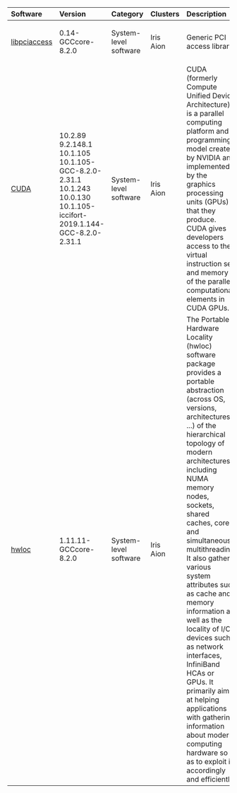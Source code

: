 | Software                                                                           | Version                                                                                                                                       | Category                     | Clusters            | Description                                                                                                                                                                                                                                                                                                                                                                                                                                                                                                                                                                                                          |
|:-----------------------------------------------------------------------------------|:----------------------------------------------------------------------------------------------------------------------------------------------|:-----------------------------|:--------------------|:---------------------------------------------------------------------------------------------------------------------------------------------------------------------------------------------------------------------------------------------------------------------------------------------------------------------------------------------------------------------------------------------------------------------------------------------------------------------------------------------------------------------------------------------------------------------------------------------------------------------|
| <p><a href=http://cgit.freedesktop.org/xorg/lib/libpciaccess/>libpciaccess</a></p> | <p>0.14-GCCcore-8.2.0</p>                                                                                                                     | <p>System-level software</p> | <p>Iris<br>Aion</p> | Generic PCI access library.                                                                                                                                                                                                                                                                                                                                                                                                                                                                                                                                                                                          |
| <p><a href=https://developer.nvidia.com/cuda-toolkit>CUDA</a></p>                  | <p>10.2.89<br>9.2.148.1<br>10.1.105<br>10.1.105-GCC-8.2.0-2.31.1<br>10.1.243<br>10.0.130<br>10.1.105-iccifort-2019.1.144-GCC-8.2.0-2.31.1</p> | <p>System-level software</p> | <p>Iris<br>Aion</p> | CUDA (formerly Compute Unified Device Architecture) is a parallel computing platform and programming model created by NVIDIA and implemented by the graphics processing units (GPUs) that they produce. CUDA gives developers access to the virtual instruction set and memory of the parallel computational elements in CUDA GPUs.                                                                                                                                                                                                                                                                                  |
| <p><a href=https://www.open-mpi.org/projects/hwloc/>hwloc</a></p>                  | <p>1.11.11-GCCcore-8.2.0</p>                                                                                                                  | <p>System-level software</p> | <p>Iris<br>Aion</p> | The Portable Hardware Locality (hwloc) software package provides a portable abstraction (across OS, versions, architectures, ...) of the hierarchical topology of modern architectures, including NUMA memory nodes, sockets, shared caches, cores and simultaneous multithreading. It also gathers various system attributes such as cache and memory information as well as the locality of I/O devices such as network interfaces, InfiniBand HCAs or GPUs. It primarily aims at helping applications with gathering information about modern computing hardware so as to exploit it accordingly and efficiently. |